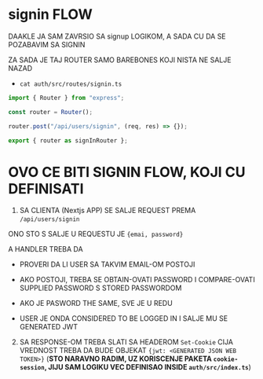 # signin FLOW

DAAKLE JA SAM ZAVRSIO SA signup LOGIKOM, A SADA CU DA SE POZABAVIM SA SIGNIN

ZA SADA JE TAJ ROUTER SAMO BAREBONES KOJI NISTA NE SALJE NAZAD

- `cat auth/src/routes/signin.ts`

```ts
import { Router } from "express";

const router = Router();

router.post("/api/users/signin", (req, res) => {});

export { router as signInRouter };
```

# OVO CE BITI SIGNIN FLOW, KOJI CU DEFINISATI

1. SA CLIENTA (Nextjs APP) SE SALJE REQUEST PREMA `/api/users/signin`

ONO STO S SALJE U REQUESTU JE `{emai, password}`

A HANDLER TREBA DA

- PROVERI DA LI USER SA TAKVIM EMAIL-OM POSTOJI

- AKO POSTOJI, TREBA SE OBTAIN-OVATI PASSWORD I COMPARE-OVATI SUPPLIED PASSWORD S STORED PASSWORDOM

- AKO JE PASWORD THE SAME, SVE JE U REDU

- USER JE ONDA CONSIDERED TO BE LOGGED IN I SALJE MU SE GENERATED JWT

2. SA RESPONSE-OM TREBA SLATI SA HEADEROM `Set-Cookie` CIJA VREDNOST TREBA DA BUDE OBJEKAT `{jwt: <GENERATED JSON WEB TOKEN>}` (**STO NARAVNO RADIM, UZ KORISCENJE PAKETA `cookie-session`, JIJU SAM LOGIKU VEC DEFINISAO INSIDE `auth/src/index.ts`**)
